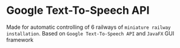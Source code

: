# Google Text-To-Speech API 

Made for automatic controlling of 6 railways of `miniature railway installation`. 
Based on `Google Text-To-Speech API` and `JavaFX` GUI framework
